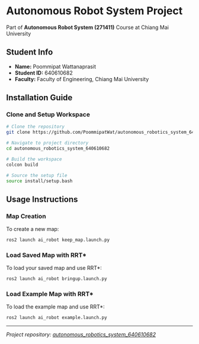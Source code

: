 # Autonomous Robot System Project

Part of **Autonomous Robot System (271411)** Course at Chiang Mai University

## Student Info
- **Name:** Poommipat Wattanaprasit
- **Student ID:** 640610682
- **Faculty:** Faculty of Engineering, Chiang Mai University

## Installation Guide

### Clone and Setup Workspace
```bash
# Clone the repository
git clone https://github.com/PoommipatWat/autonomous_robotics_system_640610682.git

# Navigate to project directory
cd autonomous_robotics_system_640610682

# Build the workspace
colcon build

# Source the setup file
source install/setup.bash
```

## Usage Instructions

### Map Creation
To create a new map:
```bash
ros2 launch ai_robot keep_map.launch.py
```

### Load Saved Map with RRT*
To load your saved map and use RRT*:
```bash
ros2 launch ai_robot bringup.launch.py
```

### Load Example Map with RRT*
To load the example map and use RRT*:
```bash
ros2 launch ai_robot example.launch.py
```

---
*Project repository: [autonomous_robotics_system_640610682](https://github.com/PoommipatWat/autonomous_robotics_system_640610682)*